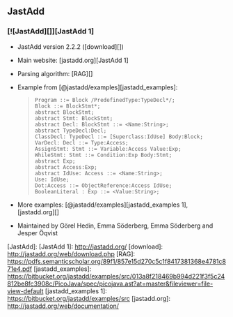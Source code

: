 ## JastAdd ##

### [![JastAdd][]][JastAdd 1] ###

 *  JastAdd version 2.2.2 ([download][])
 *  Main website: [jastadd.org][JastAdd 1]
 *  Parsing algorithm: [RAG][]
 *  Example from [@jastadd/examples][jastadd_examples]:
    
    > ``````````
    > Program ::= Block /PredefinedType:TypeDecl*/;
    > Block ::= BlockStmt*;
    > abstract BlockStmt;
    > abstract Stmt: BlockStmt;
    > abstract Decl: BlockStmt ::= <Name:String>;
    > abstract TypeDecl:Decl;
    > ClassDecl: TypeDecl ::= [Superclass:IdUse] Body:Block;
    > VarDecl: Decl ::= Type:Access;
    > AssignStmt: Stmt ::= Variable:Access Value:Exp;
    > WhileStmt: Stmt ::= Condition:Exp Body:Stmt;
    > abstract Exp;
    > abstract Access:Exp;
    > abstract IdUse: Access ::= <Name:String>;
    > Use: IdUse;
    > Dot:Access ::= ObjectReference:Access IdUse;
    > BooleanLiteral : Exp ::= <Value:String>;
    > ``````````
 *  More examples: [@jastadd/examples][jastadd_examples 1], [jastadd.org][]
 *  Maintained by Görel Hedin, Emma Söderberg, Emma Söderberg and Jesper Öqvist


[JastAdd]: 
[JastAdd 1]: http://jastadd.org/
[download]: http://jastadd.org/web/download.php
[RAG]: https://pdfs.semanticscholar.org/89f1/857e15d270c5c1f8417381368e4781c871e4.pdf
[jastadd_examples]: https://bitbucket.org/jastadd/examples/src/013a8f218469b994d221f3f5c24812be8fc3908c/PicoJava/spec/picojava.ast?at=master&fileviewer=file-view-default
[jastadd_examples 1]: https://bitbucket.org/jastadd/examples/src
[jastadd.org]: http://jastadd.org/web/documentation/